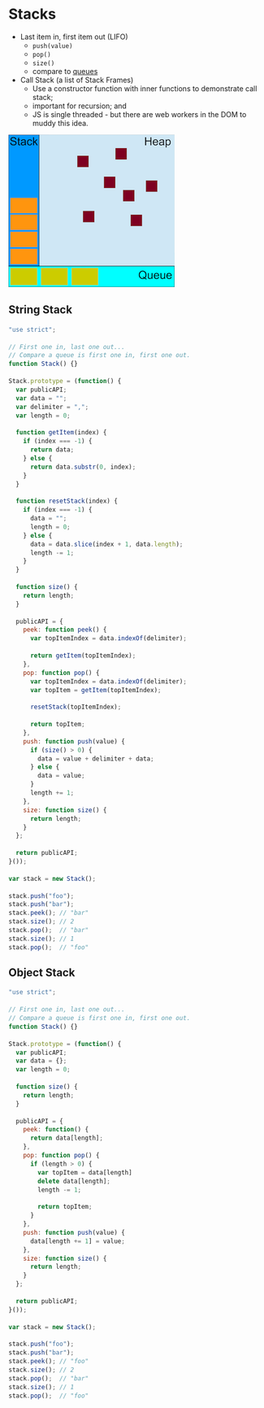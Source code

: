 # Stacks

* Last item in, first item out (LIFO)
  - `push(value)`
  - `pop()`
  - `size()`
  - compare to [queues](./queues.md)
* Call Stack (a list of Stack Frames)
  - Use a constructor function with inner functions to demonstrate call stack;
  - important for recursion; and
  - JS is single threaded - but there are web workers in the DOM to muddy this idea.

![Event Loop](/assets/concurrency_model_and_event_loop.png)

## String Stack
```JavaScript
"use strict";

// First one in, last one out...
// Compare a queue is first one in, first one out.
function Stack() {}

Stack.prototype = (function() {
  var publicAPI;
  var data = "";
  var delimiter = ",";
  var length = 0;

  function getItem(index) {
    if (index === -1) {
      return data;
    } else {
      return data.substr(0, index);
    }
  }

  function resetStack(index) {
    if (index === -1) {
      data = "";
      length = 0;
    } else {
      data = data.slice(index + 1, data.length);
      length -= 1;
    }
  }

  function size() {
    return length;
  }

  publicAPI = {
    peek: function peek() {
      var topItemIndex = data.indexOf(delimiter);

      return getItem(topItemIndex);
    },
    pop: function pop() {
      var topItemIndex = data.indexOf(delimiter);
      var topItem = getItem(topItemIndex);

      resetStack(topItemIndex);

      return topItem;
    },
    push: function push(value) {
      if (size() > 0) {
        data = value + delimiter + data;
      } else {
        data = value;
      }
      length += 1;
    },
    size: function size() {
      return length;
    }
  };

  return publicAPI;
}());

var stack = new Stack();

stack.push("foo");
stack.push("bar");
stack.peek(); // "bar"
stack.size(); // 2
stack.pop();  // "bar"
stack.size(); // 1
stack.pop();  // "foo"
```

## Object Stack
```JavaScript
"use strict";

// First one in, last one out...
// Compare a queue is first one in, first one out.
function Stack() {}

Stack.prototype = (function() {
  var publicAPI;
  var data = {};
  var length = 0;

  function size() {
    return length;
  }

  publicAPI = {
    peek: function() {
      return data[length];
    },
    pop: function pop() {
      if (length > 0) {
        var topItem = data[length]
        delete data[length];
        length -= 1;

        return topItem;
      }
    },
    push: function push(value) {
      data[length += 1] = value;
    },
    size: function size() {
      return length;
    }
  };

  return publicAPI;
}());

var stack = new Stack();

stack.push("foo");
stack.push("bar");
stack.peek(); // "foo"
stack.size(); // 2
stack.pop();  // "bar"
stack.size(); // 1
stack.pop();  // "foo"
```
